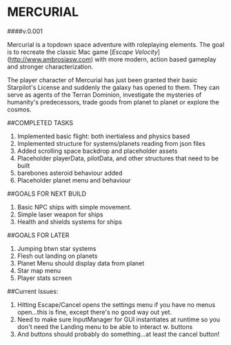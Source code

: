 # MERCURIAL

####v.0.001

Mercurial is a topdown space adventure with roleplaying elements. The goal is to
recreate the classic Mac game [_Escape Velocity_] (http://www.ambrosiasw.com) with more modern, action based
gameplay and stronger characterization.

The player character of Mercurial has just been granted their basic Starpilot's
License and suddenly the galaxy has opened to them. They can serve as agents of 
the Terran Dominion, investigate the mysteries of humanity's predecessors, trade
goods from planet to planet or explore the cosmos. 

##COMPLETED TASKS
1. Implemented basic flight: both inertialess and physics based
2. Implemented structure for systems/planets reading from json files
3. Added scrolling space backdrop and placeholder assets
4. Placeholder playerData, pilotData, and other structures that need to be built 
5. barebones asteroid behaviour added
6. Placeholder planet menu and behaviour

##GOALS FOR NEXT BUILD
1. Basic NPC ships with simple movement.
2. Simple laser weapon for ships
3. Health and shields systems for ships

##GOALS FOR LATER
1. Jumping btwn star systems
2. Flesh out landing on planets
3. Planet Menu should display data from planet
4. Star map menu
5. Player stats screen 

##Current Issues:
1. Hitting Escape/Cancel opens the settings menu if you have no menus open...this is fine,
except there's no good way out yet.
2. Need to make sure InputManager for GUI instantiates at runtime so you don't need the 
Landing menu to be able to interact w. buttons
3. And buttons should probably do something...at least the cancel button!
